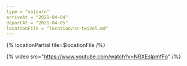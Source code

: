 ```yaml
---
type = "sojourn"
arriveAt = "2021-04-04"
departAt = "2021-04-05"
locationFile = "location/nz-twizel.md"
---
```


{% locationPartial file=$locationFile /%}

{% video src="https://www.youtube.com/watch?v=NRXEsIpmfFo" /%}
